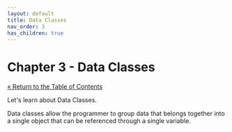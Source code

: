 ```yaml
---
layout: default
title: Data Classes
nav_order: 3
has_children: true
---
```


# Chapter 3 - Data Classes

[&laquo; Return to the Table of Contents](../../index.md)

Let's learn about Data Classes.

Data classes allow the programmer to group data that belongs together into a single object that can be referenced through a single variable.
